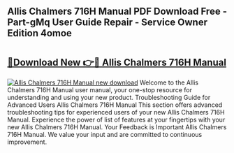 ## Allis Chalmers 716H Manual PDF Download Free - Part-gMq User Guide Repair - Service Owner Edition 4omoe

# <h2><a href="http://bc85890.oget.top/?id=Allis+Chalmers+716H+Manual">🔗Download New 👉🔴 Allis Chalmers 716H Manual</a></h2>

[![Allis Chalmers 716H Manual new download](https://i.imgur.com/5g1atiW.png)](http://bc85890.oget.top/?id=Allis+Chalmers+716H+Manual)
Welcome to the Allis Chalmers 716H Manual user manual, your one-stop resource for understanding and using your new product. Troubleshooting Guide for Advanced Users Allis Chalmers 716H Manual This section offers advanced troubleshooting tips for experienced users of your new Allis Chalmers 716H Manual. Experience the power of list of features at your fingertips with your new Allis Chalmers 716H Manual. Your Feedback is Important Allis Chalmers 716H Manual. We value your input and are committed to continuous improvement.
